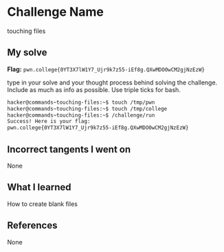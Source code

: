 # Challenge Name
touching files

## My solve
**Flag:** `pwn.college{0YT3X7lW1Y7_Ujr9k7z55-iEf8g.QXwMDO0wCM2gjNzEzW}`

type in your solve and your thought process behind solving the challenge. Include as much as info as possible. Use triple ticks for bash.
```bash
hacker@commands~touching-files:~$ touch /tmp/pwn
hacker@commands~touching-files:~$ touch /tmp/college
hacker@commands~touching-files:~$ /challenge/run
Success! Here is your flag:
pwn.college{0YT3X7lW1Y7_Ujr9k7z55-iEf8g.QXwMDO0wCM2gjNzEzW}
```

## Incorrect tangents I went on
None

## What I learned
How to create blank files

## References 
None
